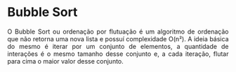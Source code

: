 # Bubble Sort

<p style = "text-align: justify"> 
    O Bubble Sort ou ordenação por flutuação é um algoritmo de ordenação que não retorna uma nova lista e possuí complexidade O(n²). A ideia básica do mesmo é iterar por um conjunto de elementos, a quantidade de interações é o mesmo tamanho desse conjunto e, a cada iteração, flutar para cima o maior valor desse conjunto.
</p>
<img src="bubbleSort.png" tittle="Funcionamento do Bubble Sort>

